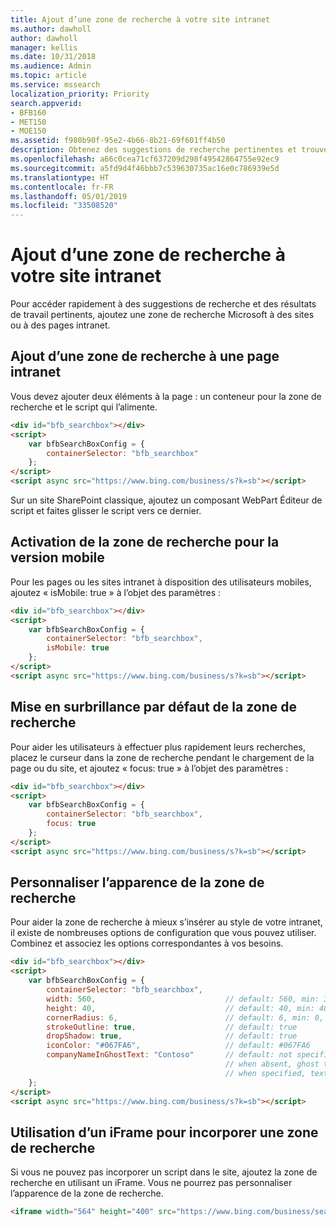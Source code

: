 ```yaml
---
title: Ajout d’une zone de recherche à votre site intranet
ms.author: dawholl
author: dawholl
manager: kellis
ms.date: 10/31/2018
ms.audience: Admin
ms.topic: article
ms.service: mssearch
localization_priority: Priority
search.appverid:
- BFB160
- MET150
- MOE150
ms.assetid: f980b90f-95e2-4b66-8b21-69f601ff4b50
description: Obtenez des suggestions de recherche pertinentes et trouvez des résultats de travail plus rapidement en ajoutant la zone de recherche Microsoft à une page ou à un site intranet.
ms.openlocfilehash: a66c0cea71cf637209d298f49542864755e92ec9
ms.sourcegitcommit: a5fd9d4f46bbb7c539630735ac16e0c786939e5d
ms.translationtype: HT
ms.contentlocale: fr-FR
ms.lasthandoff: 05/01/2019
ms.locfileid: "33508520"
---
```

# <a name="add-a-search-box-to-your-intranet-site"></a>Ajout d’une zone de recherche à votre site intranet

Pour accéder rapidement à des suggestions de recherche et des résultats de travail pertinents, ajoutez une zone de recherche Microsoft à des sites ou à des pages intranet.
  
## <a name="add-a-search-box-to-an-intranet-page"></a>Ajout d’une zone de recherche à une page intranet

Vous devez ajouter deux éléments à la page : un conteneur pour la zone de recherche et le script qui l’alimente.
  
```html
<div id="bfb_searchbox"></div>
<script>
    var bfbSearchBoxConfig = {
        containerSelector: "bfb_searchbox"
    };
</script>
<script async src="https://www.bing.com/business/s?k=sb"></script>
```

Sur un site SharePoint classique, ajoutez un composant WebPart Éditeur de script et faites glisser le script vers ce dernier.
  
## <a name="enable-the-search-box-for-mobile"></a>Activation de la zone de recherche pour la version mobile

Pour les pages ou les sites intranet à disposition des utilisateurs mobiles, ajoutez « isMobile: true » à l’objet des paramètres :
  
```html
<div id="bfb_searchbox"></div>
<script>
    var bfbSearchBoxConfig = {
        containerSelector: "bfb_searchbox", 
        isMobile: true
    };
</script>
<script async src="https://www.bing.com/business/s?k=sb"></script>
```

## <a name="put-focus-on-the-search-box-by-default"></a>Mise en surbrillance par défaut de la zone de recherche

Pour aider les utilisateurs à effectuer plus rapidement leurs recherches, placez le curseur dans la zone de recherche pendant le chargement de la page ou du site, et ajoutez « focus: true » à l’objet des paramètres :
  
```html
<div id="bfb_searchbox"></div>
<script>
    var bfbSearchBoxConfig = {
        containerSelector: "bfb_searchbox",
        focus: true
    };
</script>
<script async src="https://www.bing.com/business/s?k=sb"></script>
```

## <a name="customize-the-appearance-of-the-search-box"></a>Personnaliser l’apparence de la zone de recherche 

Pour aider la zone de recherche à mieux s’insérer au style de votre intranet, il existe de nombreuses options de configuration que vous pouvez utiliser. Combinez et associez les options correspondantes à vos besoins.

```html
<div id="bfb_searchbox"></div>
<script>
    var bfbSearchBoxConfig = {
        containerSelector: "bfb_searchbox",
        width: 560,                             // default: 560, min: 360, max: 650
        height: 40,                             // default: 40, min: 40, max: 72
        cornerRadius: 6,                        // default: 6, min: 0, max: 25                                   
        strokeOutline: true,                    // default: true
        dropShadow: true,                       // default: true
        iconColor: "#067FA6",                   // default: #067FA6
        companyNameInGhostText: "Contoso"       // default: not specified
                                                // when absent, ghost text will be "Search work and the web"
                                                // when specified, text will be "Search the web and [Contoso]"
    };
</script>
<script async src="https://www.bing.com/business/s?k=sb"></script>
```

## <a name="use-an-iframe-to-embed-a-search-box"></a>Utilisation d’un iFrame pour incorporer une zone de recherche

Si vous ne pouvez pas incorporer un script dans le site, ajoutez la zone de recherche en utilisant un iFrame. Vous ne pourrez pas personnaliser l’apparence de la zone de recherche.
  
```html
<iframe width="564" height="400" src="https://www.bing.com/business/searchbox"></iframe>
```